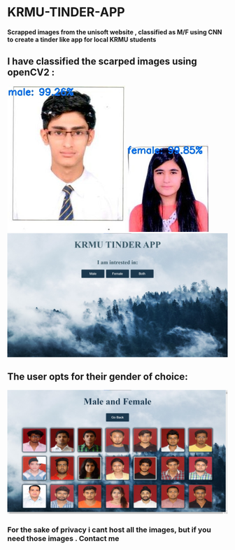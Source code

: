# KRMU-TINDER-APP
#### Scrapped images from the unisoft website , classified as M/F using CNN to create a tinder like app for local KRMU students
## I have classified the scarped images using openCV2 :

![male](male_sample.jpg)
![female](female_sample.jpg)
![Website](landing_page.png)
## The user opts for their gender of choice: 
![Gender](output.png)
### For the sake of privacy i cant host all the images, but if you need those images . Contact me
